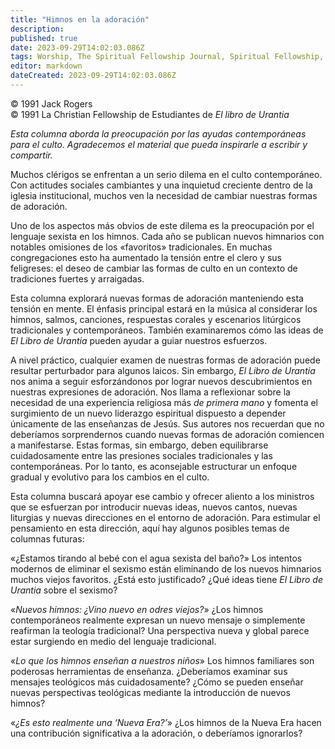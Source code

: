 ```yaml
---
title: "Himnos en la adoración"
description: 
published: true
date: 2023-09-29T14:02:03.086Z
tags: Worship, The Spiritual Fellowship Journal, Spiritual Fellowship, article
editor: markdown
dateCreated: 2023-09-29T14:02:03.086Z
---
```


<p class="v-card v-sheet theme--light grey lighten-3 px-2">© 1991 Jack Rogers<br>© 1991 La Christian Fellowship de Estudiantes de <i>El libro de Urantia</i></p>


_Esta columna aborda la preocupación por las ayudas contemporáneas para el culto. Agradecemos el material que pueda inspirarle a escribir y compartir._

Muchos clérigos se enfrentan a un serio dilema en el culto contemporáneo. Con actitudes sociales cambiantes y una inquietud creciente dentro de la iglesia institucional, muchos ven la necesidad de cambiar nuestras formas de adoración.

Uno de los aspectos más obvios de este dilema es la preocupación por el lenguaje sexista en los himnos. Cada año se publican nuevos himnarios con notables omisiones de los «favoritos» tradicionales. En muchas congregaciones esto ha aumentado la tensión entre el clero y sus feligreses: el deseo de cambiar las formas de culto en un contexto de tradiciones fuertes y arraigadas.

Esta columna explorará nuevas formas de adoración manteniendo esta tensión en mente. El énfasis principal estará en la música al considerar los himnos, salmos, canciones, respuestas corales y escenarios litúrgicos tradicionales y contemporáneos. También examinaremos cómo las ideas de _El Libro de Urantia_ pueden ayudar a guiar nuestros esfuerzos.

A nivel práctico, cualquier examen de nuestras formas de adoración puede resultar perturbador para algunos laicos. Sin embargo, _El Libro de Urantia_ nos anima a seguir esforzándonos por lograr nuevos descubrimientos en nuestras expresiones de adoración. Nos llama a reflexionar sobre la necesidad de una experiencia religiosa más _de primera mano_ y fomenta el surgimiento de un nuevo liderazgo espiritual dispuesto a depender únicamente de las enseñanzas de Jesús. Sus autores nos recuerdan que no deberíamos sorprendernos cuando nuevas formas de adoración comiencen a manifestarse. Estas formas, sin embargo, deben equilibrarse cuidadosamente entre las presiones sociales tradicionales y las contemporáneas. Por lo tanto, es aconsejable estructurar un enfoque gradual y evolutivo para los cambios en el culto.

Esta columna buscará apoyar ese cambio y ofrecer aliento a los ministros que se esfuerzan por introducir nuevas ideas, nuevos cantos, nuevas liturgias y nuevas direcciones en el entorno de adoración. Para estimular el pensamiento en esta dirección, aquí hay algunos posibles temas de columnas futuras:

«¿Estamos tirando al bebé con el agua sexista del baño?» Los intentos modernos de eliminar el sexismo están eliminando de los nuevos himnarios muchos viejos favoritos. ¿Está esto justificado? ¿Qué ideas tiene _El Libro de Urantia_ sobre el sexismo?

«_Nuevos himnos: ¿Vino nuevo en odres viejos?_» ¿Los himnos contemporáneos realmente expresan un nuevo mensaje o simplemente reafirman la teología tradicional? Una perspectiva nueva y global parece estar surgiendo en medio del lenguaje tradicional.

«_Lo que los himnos enseñan a nuestros niños_» Los himnos familiares son poderosas herramientas de enseñanza. ¿Deberíamos examinar sus mensajes teológicos más cuidadosamente? ¿Cómo se pueden enseñar nuevas perspectivas teológicas mediante la introducción de nuevos himnos?

«_¿Es esto realmente una ‘Nueva Era?’_» ¿Los himnos de la Nueva Era hacen una contribución significativa a la adoración, o deberíamos ignorarlos?

